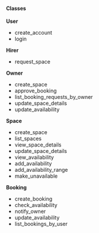 #### Classes

****User****
* create_account
* login

****Hirer****
* request_space

****Owner****
* create_space
* approve_booking
* list_booking_requests_by_owner
* update_space_details
* update_availability

****Space****
* create_space
* list_spaces
* view_space_details
* update_space_details
* view_availability
* add_availability
* add_availability_range
* make_unavailable

****Booking****
* create_booking
* check_availability
* notify_owner
* update_availability
* list_bookings_by_user

